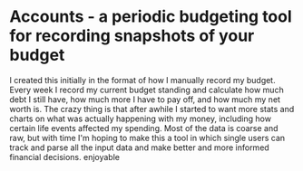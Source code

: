 # Accounts - a periodic budgeting tool for recording snapshots of your budget

I created this initially in the format of how I manually record my budget.
Every week I record my current budget standing and calculate how much debt I
still have, how much more I have to pay off, and how much my net worth is.
The crazy thing is that after awhile I started to want more stats and charts
on what was actually happening with my money, including how certain life events
affected my spending. Most of the data is coarse and raw, but with time I'm
hoping to make this a tool in which single users can track and parse all the
input data and make better and more informed financial decisions. enjoyable
 
